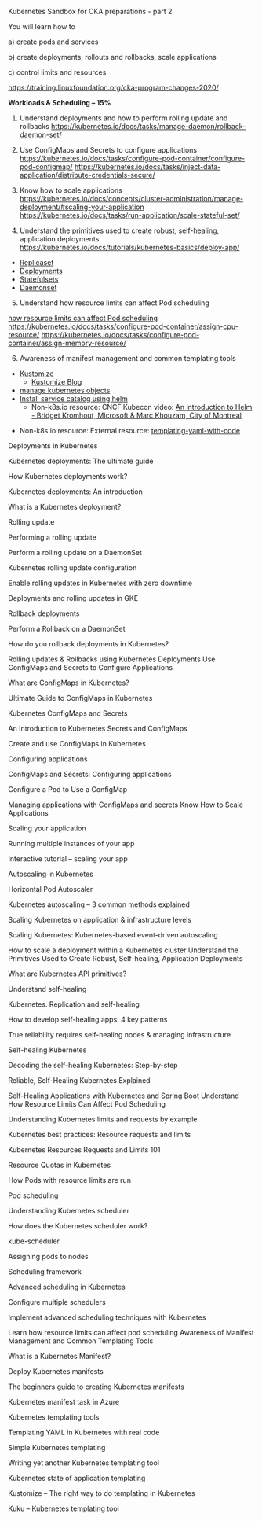 Kubernetes Sandbox for CKA  preparations - part 2

You will learn how to 

a) create pods and services

b) create deployments, rollouts and rollbacks, scale applications

c) control limits and resources 

https://training.linuxfoundation.org/cka-program-changes-2020/


**Workloads & Scheduling – 15%**

1. Understand deployments and how to perform rolling update and rollbacks
https://kubernetes.io/docs/tasks/manage-daemon/rollback-daemon-set/


2. Use ConfigMaps and Secrets to configure applications
https://kubernetes.io/docs/tasks/configure-pod-container/configure-pod-configmap/
https://kubernetes.io/docs/tasks/inject-data-application/distribute-credentials-secure/


3. Know how to scale applications
https://kubernetes.io/docs/concepts/cluster-administration/manage-deployment/#scaling-your-application
https://kubernetes.io/docs/tasks/run-application/scale-stateful-set/


4. Understand the primitives used to create robust, self-healing, application deployments
https://kubernetes.io/docs/tutorials/kubernetes-basics/deploy-app/

 - [Replicaset](https://kubernetes.io/docs/concepts/workloads/controllers/replicaset/)
 - [Deployments](https://v1-16.docs.kubernetes.io/docs/concepts/workloads/controllers/deployment/)
 - [Statefulsets](https://kubernetes.io/docs/concepts/workloads/controllers/statefulset/)
 - [Daemonset](https://v1-16.docs.kubernetes.io/docs/concepts/workloads/controllers/daemonset/)


5. Understand how resource limits can affect Pod scheduling

[how resource limits can affect Pod scheduling](https://kubernetes.io/docs/concepts/configuration/manage-resources-containers/#how-pods-with-resource-requests-are-scheduled)
https://kubernetes.io/docs/tasks/configure-pod-container/assign-cpu-resource/
https://kubernetes.io/docs/tasks/configure-pod-container/assign-memory-resource/


6. Awareness of manifest management and common templating tools


  * [Kustomize](https://kubernetes.io/docs/tasks/manage-kubernetes-objects/kustomization/)
    - [Kustomize Blog](https://kubernetes.io/blog/2018/05/29/introducing-kustomize-template-free-configuration-customization-for-kubernetes/)
  * [manage kubernetes objects](https://kubernetes.io/docs/tasks/manage-kubernetes-objects/)
  * [Install service catalog using helm](https://kubernetes.io/docs/tasks/service-catalog/install-service-catalog-using-helm/)
    - Non-k8s.io resource: CNCF Kubecon video: [An introduction to Helm - Bridget Kromhout, Microsoft & Marc Khouzam, City of Montreal](https://youtu.be/x2w6T0sE50w?list=PLj6h78yzYM2O1wlsM-Ma-RYhfT5LKq0XC)
   - Non-k8s.io resource: External resource: [templating-yaml-with-code](https://learnk8s.io/templating-yaml-with-code)




Deployments in Kubernetes

Kubernetes deployments: The ultimate guide

How Kubernetes deployments work?

Kubernetes deployments: An introduction

What is a Kubernetes deployment?

Rolling update

Performing a rolling update

Perform a rolling update on a DaemonSet

Kubernetes rolling update configuration

Enable rolling updates in Kubernetes with zero downtime

Deployments and rolling updates in GKE

Rollback deployments

Perform a Rollback on a DaemonSet

How do you rollback deployments in Kubernetes?

Rolling updates & Rollbacks using Kubernetes Deployments
Use ConfigMaps and Secrets to Configure Applications

What are ConfigMaps in Kubernetes?

Ultimate Guide to ConfigMaps in Kubernetes

Kubernetes ConfigMaps and Secrets

An Introduction to Kubernetes Secrets and ConfigMaps

Create and use ConfigMaps in Kubernetes

Configuring applications

ConfigMaps and Secrets: Configuring applications

Configure a Pod to Use a ConfigMap

Managing applications with ConfigMaps and secrets
Know How to Scale Applications

Scaling your application

Running multiple instances of your app

Interactive tutorial – scaling your app

Autoscaling in Kubernetes

Horizontal Pod Autoscaler

Kubernetes autoscaling – 3 common methods explained

Scaling Kubernetes on application & infrastructure levels

Scaling Kubernetes: Kubernetes-based event-driven autoscaling

How to scale a deployment within a Kubernetes cluster
Understand the Primitives Used to Create Robust, Self-healing, Application Deployments

What are Kubernetes API primitives?

Understand self-healing

Kubernetes. Replication and self-healing

How to develop self-healing apps: 4 key patterns

True reliability requires self-healing nodes & managing infrastructure

Self-healing Kubernetes

Decoding the self-healing Kubernetes: Step-by-step

Reliable, Self-Healing Kubernetes Explained

Self-Healing Applications with Kubernetes and Spring Boot
Understand How Resource Limits Can Affect Pod Scheduling

Understanding Kubernetes limits and requests by example

Kubernetes best practices: Resource requests and limits

Kubernetes Resources Requests and Limits 101

Resource Quotas in Kubernetes

How Pods with resource limits are run

Pod scheduling

Understanding Kubernetes scheduler

How does the Kubernetes scheduler work?

kube-scheduler

Assigning pods to nodes

Scheduling framework

Advanced scheduling in Kubernetes

Configure multiple schedulers

Implement advanced scheduling techniques with Kubernetes

Learn how resource limits can affect pod scheduling
Awareness of Manifest Management and Common Templating Tools

What is a Kubernetes Manifest?

Deploy Kubernetes manifests

The beginners guide to creating Kubernetes manifests

Kubernetes manifest task in Azure

Kubernetes templating tools

Templating YAML in Kubernetes with real code

Simple Kubernetes templating

Writing yet another Kubernetes templating tool

Kubernetes state of application templating

Kustomize – The right way to do templating in Kubernetes

Kuku – Kubernetes templating tool

